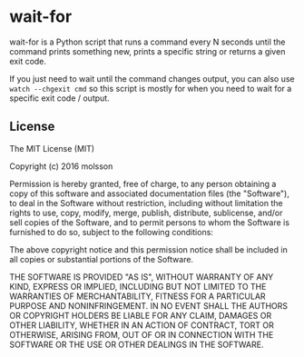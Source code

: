 # wait-for

wait-for is a Python script that runs a command every N seconds until the
command prints something new, prints a specific string or returns a given exit
code.

If you just need to wait until the command changes output, you can also use
```watch --chgexit cmd``` so this script is mostly for when you need to wait
for a specific exit code / output.


## License

The MIT License (MIT)

Copyright (c) 2016 molsson

Permission is hereby granted, free of charge, to any person obtaining a copy
of this software and associated documentation files (the "Software"), to deal
in the Software without restriction, including without limitation the rights
to use, copy, modify, merge, publish, distribute, sublicense, and/or sell
copies of the Software, and to permit persons to whom the Software is
furnished to do so, subject to the following conditions:

The above copyright notice and this permission notice shall be included in all
copies or substantial portions of the Software.

THE SOFTWARE IS PROVIDED "AS IS", WITHOUT WARRANTY OF ANY KIND, EXPRESS OR
IMPLIED, INCLUDING BUT NOT LIMITED TO THE WARRANTIES OF MERCHANTABILITY,
FITNESS FOR A PARTICULAR PURPOSE AND NONINFRINGEMENT. IN NO EVENT SHALL THE
AUTHORS OR COPYRIGHT HOLDERS BE LIABLE FOR ANY CLAIM, DAMAGES OR OTHER
LIABILITY, WHETHER IN AN ACTION OF CONTRACT, TORT OR OTHERWISE, ARISING FROM,
OUT OF OR IN CONNECTION WITH THE SOFTWARE OR THE USE OR OTHER DEALINGS IN THE
SOFTWARE.
